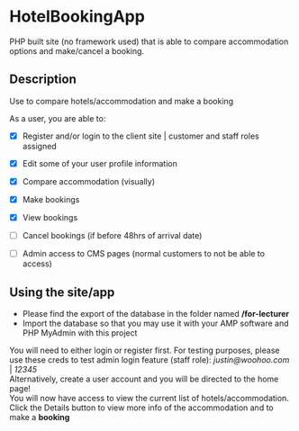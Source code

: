 # HotelBookingApp
 PHP built site (no framework used) that is able to compare accommodation options and make/cancel a booking. 

 
## Description

Use to compare hotels/accommodation and make a booking

As a user, you are able to:

- [x] Register and/or login to the client site | customer and staff roles assigned
- [x] Edit some of your user profile information
- [x] Compare accommodation (visually)
- [x] Make bookings
- [x] View bookings
- [ ] Cancel bookings (if before 48hrs of arrival date)
- [ ] Admin access to CMS pages (normal customers to not be able to access)



## Using the site/app

- Please find the export of the database in the folder named **/for-lecturer**
- Import the database so that you may use it with your AMP software and PHP MyAdmin with this project

You will need to either login or register first. For testing purposes, please use these creds to test admin login feature (staff role): _justin@woohoo.com_ | _12345_<br>
Alternatively, create a user account and you will be directed to the home page!<br>
You will now have access to view the current list of hotels/accommodation.<br>
Click the Details button to view more info of the accommodation and to make a **booking**